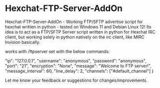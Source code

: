 # Hexchat-FTP-Server-AddOn
Hexchat-FTP-Server-AddOn - Working FTP/SFTP advertise script for hexchat written in python - tested on Windows 11 and Debian Linux 12! Its idea is to act as a FTP/SFTP Server script written in python for Hexchat IRC client, but working solely in python natively on the irc client, like MIRC Invision basically. 

works with /ftpserver set with the below commands:

 "ip": "127.0.0.1",
 "username": "anonymous",
 "password": "anonymous",
 "port": "21",
 "encryption": "None",
 "message": "Welcome to FTP server!",
 "message_interval": 60,
 "line_delay": 2,
 "channels": ["#default_channel"]
 }

Let me know your feedback or suggestions for changes/improvements.
